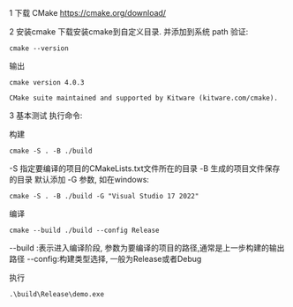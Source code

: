 1 下载 CMake
https://cmake.org/download/

2 安装cmake
下载安装cmake到自定义目录. 并添加到系统 path
验证:

```shell
cmake --version
```

输出

```
cmake version 4.0.3

CMake suite maintained and supported by Kitware (kitware.com/cmake).
```

3 基本测试
执行命令:

构建
```shell
cmake -S . -B ./build
```
-S 指定要编译的项目的CMakeLists.txt文件所在的目录
-B 生成的项目文件保存的目录
默认添加 -G 参数, 如在windows:

```shell
cmake -S . -B ./build -G "Visual Studio 17 2022"
```



编译

```shell
cmake --build ./build --config Release
```
--build :表示进入编译阶段, 参数为要编译的项目的路径,通常是上一步构建的输出路径
--config:构建类型选择, 一般为Release或者Debug

执行
```shell
.\build\Release\demo.exe
```
